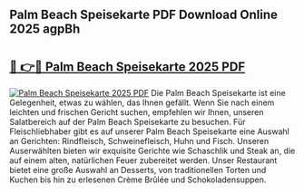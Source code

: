 ## Palm Beach Speisekarte PDF Download Online 2025 agpBh

# <h2><a href="http://gc9zo5.nevu.top/?p=Palm+Beach+Speisekarte">🔗 👉🔴 Palm Beach Speisekarte 2025 PDF</a></h2>

[![Palm Beach Speisekarte 2025 PDF](https://i.imgur.com/dBaPXMq.png)](http://gc9zo5.nevu.top/?p=Palm+Beach+Speisekarte)
Die Palm Beach Speisekarte ist eine Gelegenheit, etwas zu wählen, das Ihnen gefällt. Wenn Sie nach einem leichten und frischen Gericht suchen, empfehlen wir Ihnen, unseren Salatbereich auf der Palm Beach Speisekarte zu besuchen. Für Fleischliebhaber gibt es auf unserer Palm Beach Speisekarte eine Auswahl an Gerichten: Rindfleisch, Schweinefleisch, Huhn und Fisch. Unseren Auserwählten bieten wir exquisite Gerichte wie Schaschlik und Steak an, die auf einem alten, natürlichen Feuer zubereitet werden. Unser Restaurant bietet eine große Auswahl an Desserts, von traditionellen Torten und Kuchen bis hin zu erlesenen Crème Brûlée und Schokoladensuppen.
